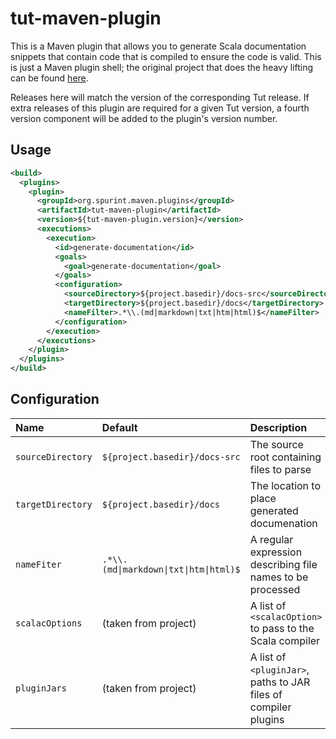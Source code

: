 # tut-maven-plugin

This is a Maven plugin that allows you to generate Scala documentation
snippets that contain code that is compiled to ensure the code is valid.
This is just a Maven plugin shell; the original project that does the
heavy lifting can be found [here](http://tpolecat.github.io/tut/).

Releases here will match the version of the corresponding Tut release.
If extra releases of this plugin are required for a given Tut version, a fourth version
component will be added to the plugin's version number.

## Usage

```xml
<build>
  <plugins>
    <plugin>
      <groupId>org.spurint.maven.plugins</groupId>
      <artifactId>tut-maven-plugin</artifactId>
      <version>${tut-maven-plugin.version}</version>
      <executions>
        <execution>
          <id>generate-documentation</id>
          <goals>
            <goal>generate-documentation</goal>
          </goals>
          <configuration>
            <sourceDirectory>${project.basedir}/docs-src</sourceDirectory>
            <targetDirectory>${project.basedir}/docs</targetDirectory>
            <nameFilter>.*\\.(md|markdown|txt|htm|html)$</nameFilter>
          </configuration>
        </execution>
      </executions>
    </plugin>
  </plugins>
</build>
```

## Configuration

| Name | Default | Description |
|:-----|:--------|:------------|
| `sourceDirectory` | `${project.basedir}/docs-src` | The source root containing files to parse |
| `targetDirectory` | `${project.basedir}/docs` | The location to place generated documenation |
| `nameFiter` | `.*\\.(md\|markdown\|txt\|htm\|html)$` | A regular expression describing file names to be processed |
| `scalacOptions` | (taken from project) | A list of `<scalacOption>` to pass to the Scala compiler |
| `pluginJars` | (taken from project) | A list of `<pluginJar>`, paths to JAR files of compiler plugins |
